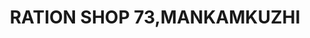 ---
title: "RATION SHOP 73,MANKAMKUZHI"
url: /mankamkuzhy/ration-shop-73-mankamkuzhi/
shop: convenience
---